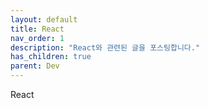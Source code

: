```yaml
---
layout: default
title: React
nav_order: 1
description: "React와 관련된 글을 포스팅합니다."
has_children: true
parent: Dev
---
```

React